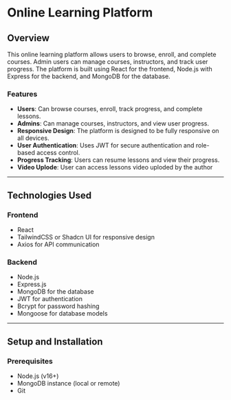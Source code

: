 # Online Learning Platform

## Overview
This online learning platform allows users to browse, enroll, and complete courses. Admin users can manage courses, instructors, and track user progress. The platform is built using React for the frontend, Node.js with Express for the backend, and MongoDB for the database.

### Features
- **Users**: Can browse courses, enroll, track progress, and complete lessons.
- **Admins**: Can manage courses, instructors, and view user progress.
- **Responsive Design**: The platform is designed to be fully responsive on all devices.
- **User Authentication**: Uses JWT for secure authentication and role-based access control.
- **Progress Tracking**: Users can resume lessons and view their progress.
- **Video Uplode**: User can access lessons video uploded by the author

---

## Technologies Used

### Frontend
- React
- TailwindCSS or Shadcn UI for responsive design
- Axios for API communication

### Backend
- Node.js
- Express.js
- MongoDB for the database
- JWT for authentication
- Bcrypt for password hashing
- Mongoose for database models

---

## Setup and Installation

### Prerequisites
- Node.js (v16+)
- MongoDB instance (local or remote)
- Git
